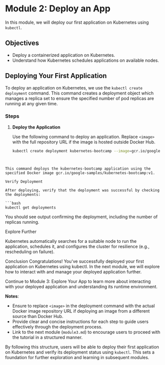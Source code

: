 # Module 2: Deploy an App

In this module, we will deploy our first application on Kubernetes using `kubectl`.

## Objectives

- Deploy a containerized application on Kubernetes.
- Understand how Kubernetes schedules applications on available nodes.

## Deploying Your First Application

To deploy an application on Kubernetes, we use the `kubectl create deployment` command. This command creates a deployment object which manages a replica set to ensure the specified number of pod replicas are running at any given time.

### Steps

1. **Deploy the Application**

   Use the following command to deploy an application. Replace `<image>` with the full repository URL if the image is hosted outside Docker Hub.

   ```bash
   kubectl create deployment kubernetes-bootcamp --image=gcr.io/google-samples/kubernetes-bootcamp:v1
 ```


This command deploys the kubernetes-bootcamp application using the specified Docker image gcr.io/google-samples/kubernetes-bootcamp:v1.

Verify Deployment

After deploying, verify that the deployment was successful by checking the deployments:

 ```bash
kubectl get deployments
 ```

You should see output confirming the deployment, including the number of replicas running.

Explore Further

Kubernetes automatically searches for a suitable node to run the application, schedules it, and configures the cluster for resilience (e.g., rescheduling on failure).

Conclusion
Congratulations! You've successfully deployed your first application on Kubernetes using kubectl. In the next module, we will explore how to interact with and manage your deployed application further.

Continue to Module 3: Explore Your App to learn more about interacting with your deployed application and understanding its runtime environment.



**Notes**:

- Ensure to replace `<image>` in the deployment command with the actual Docker image repository URL if deploying an image from a different source than Docker Hub.
- Provide clear and concise instructions for each step to guide users effectively through the deployment process.
- Link to the next module (`module3.md`) to encourage users to proceed with the tutorial in a structured manner.

By following this structure, users will be able to deploy their first application on Kubernetes and verify its deployment status using `kubectl`. This sets a foundation for further exploration and learning in subsequent modules.
